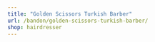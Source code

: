 ```yaml
---
title: "Golden Scissors Turkish Barber"
url: /bandon/golden-scissors-turkish-barber/
shop: hairdresser
---
```

